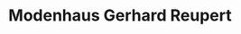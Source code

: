 ---
title: "Modenhaus Gerhard Reupert"
url: /pockau-lengefeld/modenhaus-gerhard-reupert/
shop: Kleidung
---